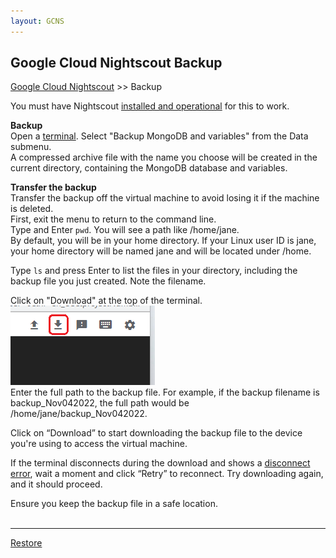 ```yaml
---
layout: GCNS
---
```


## Google Cloud Nightscout Backup
[Google Cloud Nightscout](./GoogleCloud.md) >> Backup  
  
You must have Nightscout [installed and operational](./GoogleCloud.md) for this to work.  
  
**Backup**  
Open a [terminal](./Terminal.md).  Select "Backup MongoDB and variables" from the Data submenu.  
A compressed archive file with the name you choose will be created in the current directory, containing the MongoDB database and variables.  
  
**Transfer the backup**  
Transfer the backup off the virtual machine to avoid losing it if the machine is deleted.  
First, exit the menu to return to the command line.  
Type and Enter `pwd`.  You will see a path like /home/jane.  
By default, you will be in your home directory. If your Linux user ID is jane, your home directory will be named jane and will be located under /home.  
  
Type `ls` and press Enter to list the files in your directory, including the backup file you just created. Note the filename.  
  
Click on "Download" at the top of the terminal.  
![](./images/Download.png)  
Enter the full path to the backup file. For example, if the backup filename is backup_Nov042022, the full path would be /home/jane/backup_Nov042022.  
  
Click on “Download” to start downloading the backup file to the device you're using to access the virtual machine.  
  
If the terminal disconnects during the download and shows a [disconnect error](./images/Disconnect.png), wait a moment and click “Retry” to reconnect. Try downloading again, and it should proceed.  
  
Ensure you keep the backup file in a safe location.  
<br/>  
  
---  
  
[Restore](./DatabaseRestore.md)  
  
